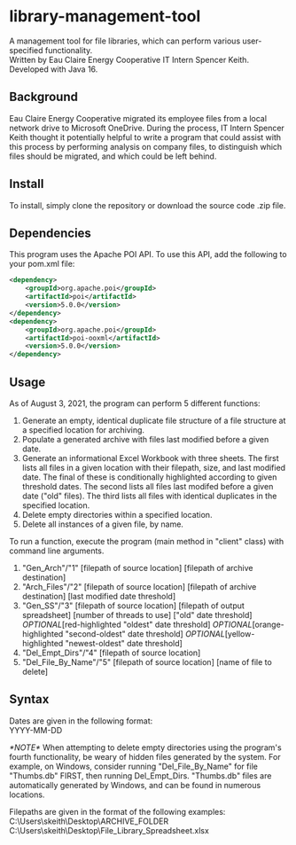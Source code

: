 # library-management-tool
A management tool for file libraries, which can perform various user-specified functionality.  
Written by Eau Claire Energy Cooperative IT Intern Spencer Keith.  
Developed with Java 16.

## Background
Eau Claire Energy Cooperative migrated its employee files from a local network drive to Microsoft OneDrive. During the process, IT Intern Spencer Keith thought it potentially helpful to write a program that could assist with this process by performing analysis on company files, to distinguish which files should be migrated, and which could be left behind.

## Install
To install, simply clone the repository or download the source code .zip file.

## Dependencies
This program uses the Apache POI API. To use this API, add the following to your pom.xml file:  

```xml
<dependency>
    <groupId>org.apache.poi</groupId>
    <artifactId>poi</artifactId>
    <version>5.0.0</version>
</dependency>
<dependency>
    <groupId>org.apache.poi</groupId>
    <artifactId>poi-ooxml</artifactId>
    <version>5.0.0</version>
</dependency>
```

## Usage
As of August 3, 2021, the program can perform 5 different functions:
1. Generate an empty, identical duplicate file structure of a file structure at a specified location for archiving.
2. Populate a generated archive with files last modified before a given date.
3. Generate an informational Excel Workbook with three sheets. The first lists all files in a given location with their filepath, size, and last modified date. The final of these is conditionally highlighted according to given threshold dates. The second lists all files last modifed before a given date ("old" files). The third lists all files with identical duplicates in the specified location.
4. Delete empty directories within a specified location.
5. Delete all instances of a given file, by name.

To run a function, execute the program (main method in "client" class) with command line arguments.
1. "Gen_Arch"/"1"   [filepath of source location]   [filepath of archive destination]
2. "Arch_Files"/"2"   [filepath of source location]   [filepath of archive destination]   [last modified date threshold]
3. "Gen_SS"/"3"   [filepath of source location]   [filepath of output spreadsheet]   [number of threads to use]   ["old" date threshold]   *OPTIONAL*[red-highlighted "oldest" date threshold]   *OPTIONAL*[orange-highlighted "second-oldest" date threshold]   *OPTIONAL*[yellow-highlighted "newest-oldest" date threshold]
4. "Del_Empt_Dirs"/"4"   [filepath of source location]
5. "Del_File_By_Name"/"5"   [filepath of source location]   [name of file to delete]

## Syntax

Dates are given in the following format:  
YYYY-MM-DD  

*\*NOTE\** When attempting to delete empty directories using the program's fourth functionality, be weary of hidden files generated by the system.
For example, on Windows, consider running "Del_File_By_Name" for file "Thumbs.db" FIRST, then running Del_Empt_Dirs.
"Thumbs.db" files are automatically generated by Windows, and can be found in numerous locations.

Filepaths are given in the format of the following examples:  
C:\Users\skeith\Desktop\ARCHIVE_FOLDER  
C:\Users\skeith\Desktop\File_Library_Spreadsheet.xlsx
